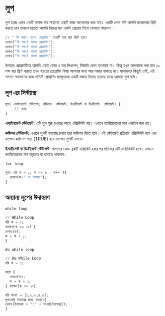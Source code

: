 # লুপ
লুপ হচ্ছে এমন একটি কমান্ড যার সাহায্যে একটি কাজ অনেকবার করা যায়। একটি লেখা যদি আপনি কয়েকবার প্রিন্ট করতে চান তাহলে হয়তো আপনি নিচের মত একটা প্রোগ্রাম লিখে ফেলতে পারবেন ।

```py
// " কি মজা! বাংলা প্রোগ্রামিং" লেখাটি চার বার প্রিন্ট হবে।
দেখাও("কি মজা! বাংলা প্রোগ্রামিং");
দেখাও("কি মজা! বাংলা প্রোগ্রামিং");
দেখাও("কি মজা! বাংলা প্রোগ্রামিং");
দেখাও("কি মজা! বাংলা প্রোগ্রামিং");
```

উপরের প্রোগ্রামটিতে আপনি একই কোড ৪ বার লিখলেন, বিষয়টা কোন ব্যাপারই না। কিন্তু যখন আপনাকে বলা হবে ১০ লক্ষ বার প্রিন্ট করতে তখন হয়তো প্রোগ্রামিং বিষয় আপনার জন্য আর মজার থাকছে না। ঘাবড়াবার কিছুই নেই, এই সমস্যা সমাধানের জন্য প্রতিটি প্রোগ্রামিং ল্যাঙ্গুয়েজে একটি মজার ফিচার রয়েছে যাকে আমারা লুপ বলি।

## লুপ এর সিন্ট্যাক্স
```py
লুপ( এসাইনমেন্ট স্টেটমেন্ট; কন্ডিশন  স্টেটমেন্ট; ইনক্রীমেন্ট বা ডিক্রীমেন্ট  স্টেটমেন্ট) {
    // কোড
}
```

<b>এসাইনমেন্ট স্টেটমেন্ট:</b> এটি লুপ শুরু হওয়ার আগে এক্সিকিউট হয়। এখানে ভ্যারিয়েবলের মান এসাইন করা হয়।

<b>কন্ডিশন   স্টেটমেন্ট:</b>  এখানে লুপটি কতবার চলবে তার কন্ডিশন দিতে হবে। এই  স্টেটমেন্ট প্রতিবার এক্সিকিউট হবে এবং যতক্ষন কন্ডিশন সত্য (TRUE) হবে ততক্ষন লুপটি চলবে।

 <b>ইনক্রীমেন্ট বা ডিক্রীমেন্ট স্টেটমেন্ট:</b>  আপনার কোড ব্লকটি এক্সিকিট হবার পর প্রতিবার এটি এক্সিকিউট হবে। এখানে ভ্যারিয়েবলের মান বাড়াতে বা কমাতে পারবেন।

```for loop```
```py
লুপ( ধরি ক = ১; ক <= ৪ ; ক++ ){
  দেখাও(ক+" নং চলমান");
}
```
## অন্যান্য লুপের উদাহরণ
```while loop```
```py
// While Loop
ধরি ক = ১;
যতক্ষণ(ক <= ১০) {
দেখাও(ক);
ক = ক + ১;
}
```
```do while loop```
```py
// Do While Loop
ধরি ক = ১;

করো {
  দেখাও(ক);
  ক = ক + ১;
} যতক্ষণ(ক <= ১০);
```
```py
ধরি সংখ্যা = [১,২,৩,৪,৫];
লুপ(ধরি ইনডেক্স মধ্যে সংখ্যা){
দেখাও(ইনডেক্স + ":" + সংখ্যা[ইনডেক্স]);
}


